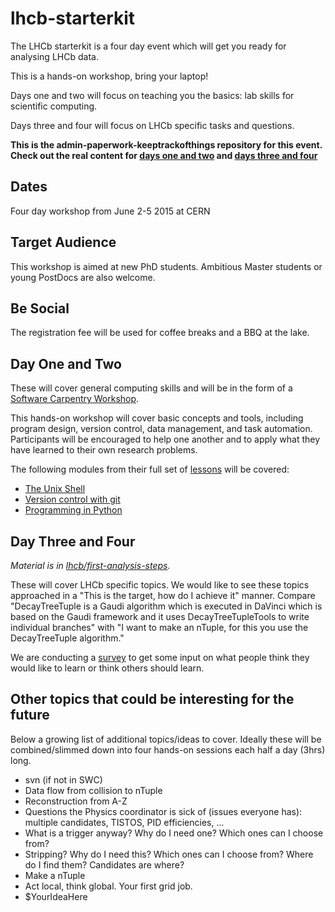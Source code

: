 # lhcb-starterkit

The LHCb starterkit is a four day event which
will get you ready for analysing LHCb data.

This is a hands-on workshop, bring your laptop!

Days one and two will focus on teaching you
the basics: lab skills for scientific computing.

Days three and four will focus on LHCb specific
tasks and questions.

**This is the admin-paperwork-keeptrackofthings
repository for this event. Check out the real
content for
[days one and two](//twitwi.github.io/2015-06-02-cern-lhcb/)
and [days three and four](//lhcb.github.io/first-analysis-steps/)**

## Dates

Four day workshop from June 2-5 2015 at CERN

## Target Audience

This workshop is aimed at new PhD students.
Ambitious Master students or young PostDocs
are also welcome.


## Be Social

The registration fee will be used for coffee breaks
and a BBQ at the lake.


## Day One and Two

These will cover general computing skills and
will be in the form of a [Software Carpentry Workshop](//software-carpentry.org).

This hands-on workshop will cover basic concepts
and tools, including program design, version control,
data management, and task automation. Participants will
be encouraged to help one another and to apply
what they have learned to their own research problems.

The following modules from their full set of [lessons](//software-carpentry.org/lessons.html)
will be covered:

 * [The Unix Shell](//swcarpentry.github.io/shell-novice)
 * [Version control with git](http://swcarpentry.github.io/git-novice)
 * [Programming in Python](http://swcarpentry.github.io/python-novice-inflammation)

 
## Day Three and Four

*Material is in [lhcb/first-analysis-steps](//github.com/lhcb/first-analysis-steps).*

These will cover LHCb specific topics. We would like
to see these topics approached in a
"This is the target, how do I achieve it" manner.
Compare "DecayTreeTuple is a Gaudi algorithm which is
executed in DaVinci which is based on the Gaudi framework
and it uses DecayTreeTupleTools to write individual branches"
with "I want to make an nTuple, for this you use the
DecayTreeTuple algorithm."

We are conducting a [survey][] to get some input on what
people think they would like to learn or think
others should learn.

[survey]: https://docs.google.com/forms/d/1IqU_u6sirC7vnBINNoiMzHj7mumm6xem9N2gssmfOfA/viewform


## Other topics that could be interesting for the future

Below a growing list of additional topics/ideas to cover. Ideally
these will be combined/slimmed down into four hands-on
sessions each half a day (3hrs) long.

 * svn (if not in SWC)
 * Data flow from collision to nTuple
 * Reconstruction from A-Z
 * Questions the Physics coordinator is sick of (issues everyone has): multiple candidates, TISTOS, PID efficiencies, ...
 * What is a trigger anyway? Why do I need one? Which ones can I choose from?
 * Stripping? Why do I need this? Which ones can I choose from? Where do I find them? Candidates are where?
 * Make a nTuple
 * Act local, think global. Your first grid job.
 * $YourIdeaHere

